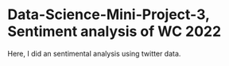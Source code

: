 # Data-Science-Mini-Project-3, Sentiment analysis of WC 2022
Here, I did an sentimental analysis using twitter data.
